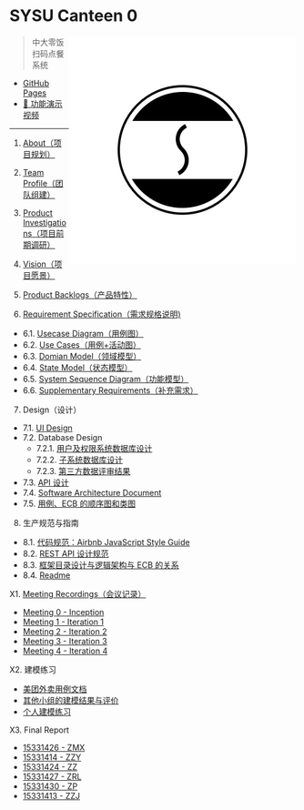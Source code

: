 # SYSU Canteen 0

<img src='assets/logo.png' align='right' style='width:400px;height:400px'/>

> 中大零饭扫码点餐系统

+ [GitHub Pages](https://dtosaad.github.io/documents)
+ [🎥 功能演示视频](https://www.bilibili.com/video/av26106597)

---

1. [About（项目规划）](about.md)

2. [Team Profile（团队组建）](team_profile.md)

3. [Product Investigations（项目前期调研）](product_investigations.md)

4. [Vision（项目愿景）](about.md#vision)

5. [Product Backlogs（产品特性）](about.md#backlogs)

6. [Requirement Specification（需求规格说明)](product_requirements.md)
  + 6.1. [Usecase Diagram（用例图）](assets/images/models/use_cases.png)
  + 6.2. [Use Cases（用例+活动图）](assets/images/models/use_cases.png)
  + 6.3. [Domian Model（领域模型）](assets/images/models/domain_model.png)
  + 6.4. [State Model（状态模型）](assets/images/models/state_model.png)
  + 6.5. [System Sequence Diagram（功能模型）](system_sequence_diagram.md)
  + 6.6. [Supplementary Requirements（补充需求）](supplementary_requirements.md)

7. Design（设计）
  + 7.1. [UI Design](assets/ui)
  + 7.2. Database Design
    + 7.2.1. [用户及权限系统数据库设计](assets/images/database_design.png)
    + 7.2.2. [子系统数据库设计](assets/images/database_design.png)
    + 7.2.3. [第三方数据评审结果](https://github.com/dtosaad/documents/issues?q=is%3Aissue+is%3Aclosed)
  + 7.3. [API 设计](API.md)
  + 7.4. [Software Architecture Document](tech_reports/architecture.md)
  + 7.5. [用例、ECB 的顺序图和类图](ECB.md)

8. 生产规范与指南
  + 8.1. [代码规范：Airbnb JavaScript Style Guide](https://github.com/airbnb/javascript)
  + 8.2. [REST API 设计规范](https://en.wikipedia.org/wiki/Representational_state_transfer)
  + 8.3. [框架目录设计与逻辑架构与 ECB 的关系](architecture_relationship.md)
  + 8.4. [Readme](README.md)

X1. [Meeting Recordings（会议记录）](meeting_recordings.md)

+ [Meeting 0 - Inception](meeting_recordings.md#metting-0---inception)
+ [Meeting 1 - Iteration 1](meeting_recordings.md#metting-1---iteration-1)
+ [Meeting 2 - Iteration 2](meeting_recordings.md#metting-2---iteration-2)
+ [Meeting 3 - Iteration 3](meeting_recordings.md#metting-3---iteration-3)
+ [Meeting 4 - Iteration 4](meeting_recordings.md#metting-4---iteration-4)

X2. 建模练习

+ [美团外卖用例文档](modeling_exercises/meituanwaimai.md)
+ [其他小组的建模结果与评价](modeling_exercises/reviews.md)
+ [个人建模练习](modeling_exercises/addition.md)

X3. Final Report

- [15331426 - ZMX](final_reports/15331426_ZMX.md)
- [15331414 - ZZY](final_reports/15331414_ZZY.md)
- [15331424 - ZZ](final_reports/15331424_ZZ.md)
- [15331427 - ZRL](final_reports/15331427_ZRL.md)
- [15331430 - ZP](final_reports/15331430_ZP.md)
- [15331413 - ZZJ](final_reports/15331413_ZZJ.md)